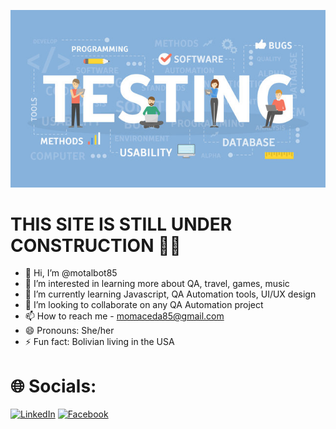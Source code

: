 ![Header](SoftwareTesting.jpg)

# THIS SITE IS STILL UNDER CONSTRUCTION :mage_woman:

- 👋 Hi, I’m @motalbot85
- 👀 I’m interested in learning more about QA, travel, games, music
- 🌱 I’m currently learning Javascript, QA Automation tools, UI/UX design
- 💞️ I’m looking to collaborate on any QA Automation project
- 📫 How to reach me - momaceda85@gmail.com
- 😄 Pronouns: She/her
- ⚡ Fun fact: Bolivian living in the USA

# 🌐 Socials:
[![LinkedIn](https://img.shields.io/badge/LinkedIn-0077B5?style=for-the-badge&logo=linkedin&logoColor=white)](https://www.linkedin.com/in/monica-maceda-toranzos-90446279/) [![Facebook](https://img.shields.io/badge/LinkedIn-0077B5?style=for-the-badge&logo=linkedin&logoColor=white)](https://www.facebook.com/momaceda/)
<!---
motalbot85/motalbot85 is a ✨ special ✨ repository because its `README.md` (this file) appears on your GitHub profile.
You can click the Preview link to take a look at your changes.
--->
